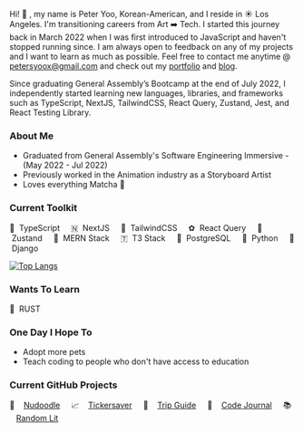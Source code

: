 Hi! 👋 , my name is Peter Yoo, Korean-American, and I reside in ☀️ Los Angeles. I'm transitioning careers from Art ➡️ Tech. I started this journey back in March 2022 when I was first introduced to JavaScript and haven't stopped running since. I am always open to feedback on any of my projects and I want to learn as much as possible. Feel free to contact me anytime @ [petersyoox@gmail.com](petersyoox@gmail.com) and check out my [portfolio](https://petersyoo.netlify.app/) and [blog](https://peters-blog.vercel.app/).

Since graduating General Assembly’s Bootcamp at the end of July 2022, I independently started learning new languages, libraries, and frameworks such as TypeScript, NextJS, TailwindCSS, React Query, Zustand, Jest, and React Testing Library.

### About Me
- Graduated from General Assembly's Software Engineering Immersive - (May 2022 - Jul 2022)
- Previously worked in the Animation industry as a Storyboard Artist
- Loves everything Matcha 🍵

### Current Toolkit
🥂 &nbsp;TypeScript &nbsp;&nbsp;&nbsp; 🇳 &nbsp;NextJS &nbsp;&nbsp;&nbsp; 💨 &nbsp;TailwindCSS &nbsp;&nbsp;&nbsp; ✿ &nbsp;React Query &nbsp;&nbsp;&nbsp; 🐻 &nbsp;Zustand &nbsp;&nbsp;&nbsp; 🍃 &nbsp;MERN Stack &nbsp;&nbsp;&nbsp; 🇹 &nbsp;T3 Stack &nbsp;&nbsp;&nbsp; 🐘 &nbsp;PostgreSQL &nbsp;&nbsp;&nbsp; 🐍 &nbsp;Python &nbsp;&nbsp;&nbsp; 🐸 &nbsp;Django &nbsp;&nbsp;&nbsp;

[![Top Langs](https://github-readme-stats.vercel.app/api/top-langs/?username=petersyoo&langs_count=7&layout=compact)](https://github.com/anuraghazra/github-readme-stats)

### Wants To Learn
🦀 &nbsp;RUST

### One Day I Hope To
- Adopt more pets
- Teach coding to people who don't have access to education

### Current GitHub Projects
🎨 &nbsp;&nbsp;&nbsp;[Nudoodle](https://github.com/PeterSYoo/doodlezilla-nextjs-tailwind)
&nbsp;&nbsp;&nbsp; 📈 &nbsp;&nbsp;&nbsp;[Tickersaver](https://github.com/PeterSYoo/stocksaver-nextjs-tailwind)
&nbsp;&nbsp;&nbsp; 🏨 &nbsp;&nbsp;&nbsp;[Trip Guide](https://github.com/PeterSYoo/Hotel-Booking-App-with-Nextjs-Typescript-and-TailwindCss)
&nbsp;&nbsp;&nbsp; 📝 &nbsp;&nbsp;&nbsp;[Code Journal](https://github.com/PeterSYoo/code-journal)
&nbsp;&nbsp;&nbsp; 📚 &nbsp;&nbsp;&nbsp;[Random Lit](https://github.com/PeterSYoo/randomBookGenreGenerator) 
